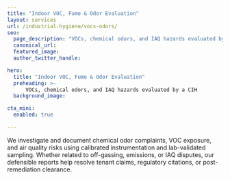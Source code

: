 ```yaml
---
title: "Indoor VOC, Fume & Odor Evaluation"
layout: services
url: /industrial-hygiene/vocs-odors/ 
seo:
  page_description: "VOCs, chemical odors, and IAQ hazards evaluated by a CIH"
  canonical_url:
  featured_image:
  author_twitter_handle:

hero:
  title: "Indoor VOC, Fume & Odor Evaluation"
  preheading: >-
      VOCs, chemical odors, and IAQ hazards evaluated by a CIH
  background_image:

cta_mini:
  enabled: true

---
```


We investigate and document chemical odor complaints, VOC exposure, and air quality risks using calibrated instrumentation and lab-validated sampling. Whether related to off-gassing, emissions, or IAQ disputes, our defensible reports help resolve tenant claims, regulatory citations, or post-remediation clearance.
